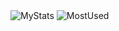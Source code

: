 
<img alt="MyStats" src="https://github-readme-stats.vercel.app/api?username=SoklengBun&show_icons=true"/> 
<img alt="MostUsed" src="https://github-readme-stats.vercel.app/api/top-langs/?username=SoklengBun&layout=compact"/> 

